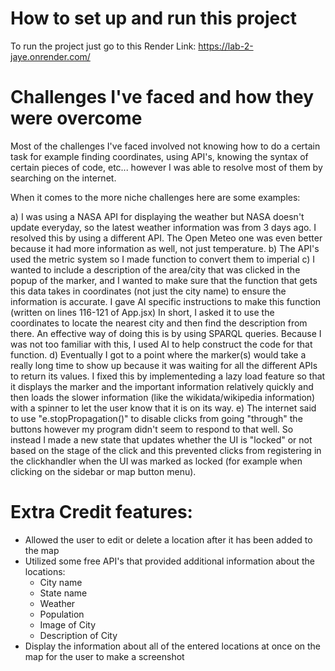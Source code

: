 # How to set up and run this project

To run the project just go to this Render Link: 
https://lab-2-jaye.onrender.com/

# Challenges I've faced and how they were overcome

Most of the challenges I've faced involved not knowing how to do a certain task for example finding coordinates, using API's, knowing the syntax of certain pieces of code, etc... however I was able to resolve most of them by searching on the internet.

When it comes to the more niche challenges here are some examples:

a) I was using a NASA API for displaying the weather but NASA doesn't update everyday, so the latest weather information was from 3 days ago. I resolved this by using a different API. The Open Meteo one was even better because it had more information as well, not just temperature.
b) The API's used the metric system so I made function to convert them to imperial
c) I wanted to include a description of the area/city that was clicked in the popup of the marker, and I wanted to make sure that the function that gets this data takes in coordinates (not just the city name) to ensure the information is accurate. I gave AI specific instructions to make this function (written on lines 116-121 of App.jsx) In short, I asked it to use the coordinates to locate the nearest city and then find the description from there. An effective way of doing this is by using SPARQL queries. Because I was not too familiar with this, I used AI to help construct the code for that function.
d) Eventually I got to a point where the marker(s) would take a really long time to show up because it was waiting for all the different APIs to return its values. I fixed this by implementeding a lazy load feature so that it displays the marker and the important information relatively quickly and then loads the slower information (like the wikidata/wikipedia information) with a spinner to let the user know that it is on its way.
e) The internet said to use "e.stopPropagation()" to disable clicks from going "through" the buttons however my program didn't seem to respond to that well. So instead I made a new state that updates whether the UI is "locked" or not based on the stage of the click and this prevented clicks from registering in the clickhandler when the UI was marked as locked (for example when clicking on the sidebar or map button menu).

# Extra Credit features:
- Allowed the user to edit or delete a location after it has been added to the map
- Utilized some free API's that provided additional information about the locations:
  - City name
  - State name
  - Weather
  - Population
  - Image of City
  - Description of City
- Display the information about all of the entered locations at once on the map for the user to make a screenshot
